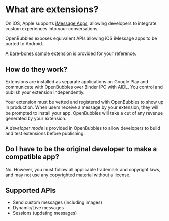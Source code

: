 # What are extensions?

On iOS, Apple supports [iMessage Apps](https://developer.apple.com/imessage/), allowing developers to integrate custom experiences into your conversations.

OpenBubbles exposes equivalent APIs allowing iOS iMessage apps to be ported to Android.

[A bare-bones sample extension](https://github.com/OpenBubbles/OpenBubblesSampleExtension) is provided for your reference.

## How do they work?
Extensions are installed as separate applications on Google Play and communicate with OpenBubbles over Binder IPC with AIDL. You control and publish your extension independently. 

Your extension must be vetted and registered with OpenBubbles to show up in production. When users receive a message by your extension, they will be prompted to install your app. OpenBubbles will take a cut of any revenue generated by your extension.

A *developer mode* is provided in OpenBubbles to allow developers to build and test extensions before publishing.

## Do I have to be the original developer to make a compatible app?
No. However, you must follow all applicable trademark and copyright laws, and may not use any copyrighted material without a license.

## Supported APIs
* Send custom messages (including images)
* Dynamic/Live messages
* Sessions (updating messages)
